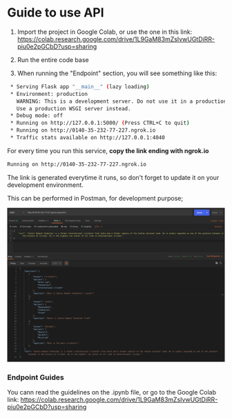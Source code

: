 # Guide to use API

1. Import the project in Google Colab, or use the one in this link:
https://colab.research.google.com/drive/1L9GaM83mZsIvwUGtDiRR-piu0e2pGCbD?usp=sharing

2. Run the entire code base

3. When running the "Endpoint" section, you will see something like this:
```sh
 * Serving Flask app "__main__" (lazy loading)
 * Environment: production
   WARNING: This is a development server. Do not use it in a production deployment.
   Use a production WSGI server instead.
 * Debug mode: off
 * Running on http://127.0.0.1:5000/ (Press CTRL+C to quit)
 * Running on http://0140-35-232-77-227.ngrok.io
 * Traffic stats available on http://127.0.0.1:4040
 ```

For every time you run this service, **copy the link ending with ngrok.io**

```sh
Running on http://0140-35-232-77-227.ngrok.io
```

The link is generated everytime it runs, so don't forget to update it on your development environment.

This can be performed in Postman, for development purpose;

![''](postman-screenshot.png)

### Endpoint Guides

You cann read the guidelines on the .ipynb file, or go to the Google Colab link:
https://colab.research.google.com/drive/1L9GaM83mZsIvwUGtDiRR-piu0e2pGCbD?usp=sharing
